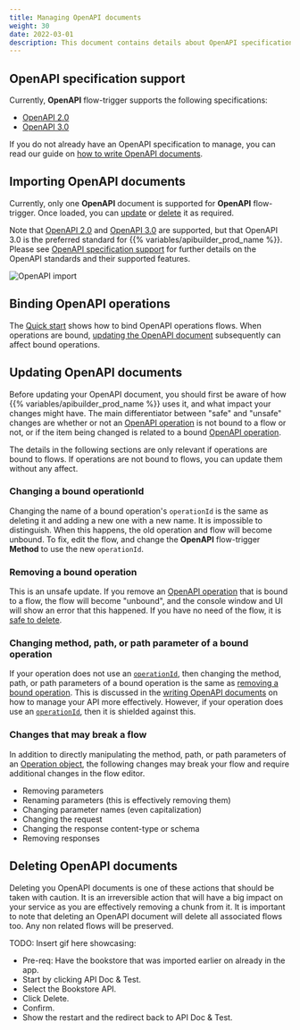 ```yaml
---
title: Managing OpenAPI documents
weight: 30
date: 2022-03-01
description: This document contains details about OpenAPI specification support, and the management of the OpenAPI document lifecycle, from importing, upgrading revisions, to deleting them.
---
```


## OpenAPI specification support

Currently, **OpenAPI** flow-trigger supports the following specifications:

* [OpenAPI 2.0](https://github.com/OAI/OpenAPI-Specification/blob/main/versions/2.0.md)
* [OpenAPI 3.0](https://github.com/OAI/OpenAPI-Specification/blob/main/versions/3.0.0.md)

If you do not already have an OpenAPI specification to manage, you can read our guide on [how to write OpenAPI documents](/docs/guide_openapi/writing_apidocs).

## Importing OpenAPI documents

Currently, only one **OpenAPI** document is supported for **OpenAPI** flow-trigger. Once loaded, you can [update](#updating-openapi-documents) or [delete](#deleting-openapi-documents) it as required.

Note that [OpenAPI 2.0](https://github.com/OAI/OpenAPI-Specification/blob/main/versions/2.0.md) and [OpenAPI 3.0](https://github.com/OAI/OpenAPI-Specification/blob/main/versions/3.0.0.md) are supported, but that OpenAPI 3.0 is the preferred standard for {{% variables/apibuilder_prod_name %}}. Please see [OpenAPI specification support](/docs/guide_openapi/writing_apidocs#openapi-specification-support) for further details on the OpenAPI standards and their supported features.

![OpenAPI import](/Images/openapi_quickstart_import.gif)

## Binding OpenAPI operations

The [Quick start](/docs/guide_openapi/quick_start) shows how to bind OpenAPI operations flows. When operations are bound, [updating the OpenAPI document](#updating-openapi-documents) subsequently can affect bound operations.

## Updating OpenAPI documents

Before updating your OpenAPI document, you should first be aware of how {{% variables/apibuilder_prod_name %}} uses it, and what impact your changes might have. The main differentiator between "safe" and "unsafe" changes are whether or not an [OpenAPI operation](https://github.com/OAI/OpenAPI-Specification/blob/main/versions/3.0.0.md#operationObject) is not bound to a flow or not, or if the item being changed is related to a bound [OpenAPI operation](https://github.com/OAI/OpenAPI-Specification/blob/main/versions/3.0.0.md#operationObject).

The details in the following sections are only relevant if operations are bound to flows. If operations are not bound to flows, you can update them without any affect.

### Changing a bound operationId

Changing the name of a bound operation's `operationId` is the same as deleting it and adding a new one with a new name. It is impossible to distinguish. When this happens, the old operation and flow will become unbound. To fix, edit the flow, and change the **OpenAPI** flow-trigger **Method** to use the new `operationId`.

### Removing a bound operation

This is an unsafe update. If you remove an [OpenAPI operation](https://github.com/OAI/OpenAPI-Specification/blob/main/versions/3.0.0.md#operationObject) that is bound to a flow, the flow will become "unbound", and the console window and UI will show an error that this happened. If you have no need of the flow, it is [safe to delete](/docs/developer_guide/flows/manage_flows#delete-flows).

### Changing method, path, or path parameter of a bound operation

If your operation does not use an [`operationId`](https://github.com/OAI/OpenAPI-Specification/blob/main/versions/3.0.0.md#operation-object), then changing the method, path, or path parameters of a bound operation is the same as [removing a bound operation](#removing-a-bound-operation). This is discussed in the [writing OpenAPI documents](/docs/guide_openapi/writing_apidocs#use-operationid) on how to manage your API more effectively. However, if your operation does use an [`operationId`](https://github.com/OAI/OpenAPI-Specification/blob/main/versions/3.0.0.md#operation-object), then it is shielded against this.

### Changes that may break a flow

In addition to directly manipulating the method, path, or path parameters of an [Operation object](https://github.com/OAI/OpenAPI-Specification/blob/main/versions/3.0.0.md#operationObject), the following changes may break your flow and require additional changes in the flow editor.

* Removing parameters
* Renaming parameters (this is effectively removing them)
* Changing parameter names (even capitalization)
* Changing the request
* Changing the response content-type or schema
* Removing responses

## Deleting OpenAPI documents

Deleting you OpenAPI documents is one of these actions that should be taken with caution. It is an irreversible action that will have a big impact on your service as you are effectively removing a chunk from it. It is important to note that deleting an OpenAPI document will delete all associated flows too. Any non related flows will be preserved.

TODO: Insert gif here showcasing:
* Pre-req: Have the bookstore that was imported earlier on already in the app.
* Start by clicking API Doc & Test.
* Select the Bookstore API.
* Click Delete.
* Confirm.
* Show the restart and the redirect back to API Doc & Test.
